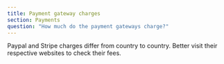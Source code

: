```yaml
---
title: Payment gateway charges
section: Payments
question: "How much do the payment gateways charge?"
---
```


Paypal and Stripe charges differ from country to country. Better visit their respective websites to check their fees.
